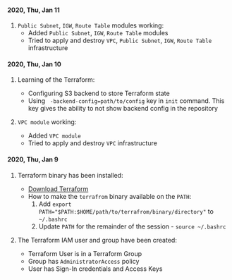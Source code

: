 #### 2020, Thu, Jan 11
   
1. `Public Subnet`, `IGW`, `Route Table` modules working:
   * Added `Public Subnet`, `IGW`, `Route Table` modules
   * Tried to apply and destroy `VPC`, `Public Subnet`, `IGW`, `Route Table` infrastructure

#### 2020, Thu, Jan 10

1. Learning of the Terraform:
   * Configuring S3 backend to store Terraform state
   * Using ` -backend-config=path/to/config` key in `init` command. This key gives the ability to not show backend config in the repository
     
2. `VPC module` working:
   * Added `VPC module`
   * Tried to apply and destroy `VPC` infrastructure

#### 2020, Thu, Jan 9

1. Terraform binary has been installed:
   * [Download Terraform](https://www.terraform.io/downloads.html)
   * How to make the `terrafrom` binary available on the `PATH`:
     1. Add `export PATH="$PATH:$HOME/path/to/terrafrom/binary/directory"` to `~/.bashrc`
     2. Update `PATH` for the remainder of the session - `source ~/.bashrc`
     
2. The Terraform IAM user and group have been created:
   * Terraform User is in a Terraform Group
   * Group has `AdministratorAccess` policy
   * User has Sign-In credentials and Access Keys